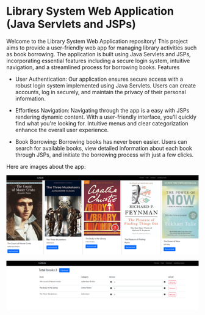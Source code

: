 # Library System Web Application (Java Servlets and JSPs)

Welcome to the Library System Web Application repository! This project aims to provide a user-friendly web app for managing library activities such as book borrowing. The application is built using Java Servlets and JSPs, incorporating essential features including a secure login system, intuitive navigation, and a streamlined process for borrowing books.
Features

- User Authentication: Our application ensures secure access with a robust login system implemented using Java Servlets. Users can create accounts, log in securely, and maintain the privacy of their personal information.

- Effortless Navigation: Navigating through the app is a easy with JSPs rendering dynamic content. With a user-friendly interface, you'll quickly find what you're looking for. Intuitive menus and clear categorization enhance the overall user experience.

- Book Borrowing: Borrowing books has never been easier. Users can search for available books, view detailed information about each book through JSPs, and initiate the borrowing process with just a few clicks.


Here are images about the app:

![Alt Text](example1.png)

![Alt Text](example2.png)


